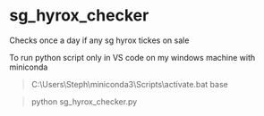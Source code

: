 # sg_hyrox_checker
Checks once a day if any sg hyrox tickes on sale


To run python script only in VS code on my windows machine with miniconda

>C:\Users\Steph\miniconda3\Scripts\activate.bat base

>python sg_hyrox_checker.py
